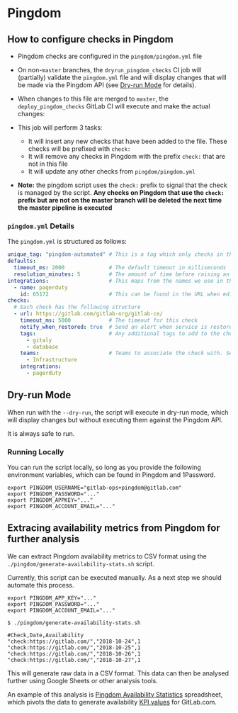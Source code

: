 # Pingdom

## How to configure checks in Pingdom

* Pingdom checks are configured in the `pingdom/pingdom.yml` file
* On non-`master` branches, the `dryrun_pingdom_checks` CI job will (partially) validate the `pingdom.yml` file and will display changes that will be made via the Pingdom API (see [Dry-run Mode](#dry-run-mode) for details).
* When changes to this file are merged to `master`, the `deploy_pingdom_checks` GitLab CI will execute and make the actual changes:
* This job will perform 3 tasks:
  * It will insert any new checks that have been added to the file. These checks will be prefixed with `check:`
  * It will remove any checks in Pingdom with the prefix `check:` that are not in this file
  * It will update any other checks from `pingdom/pingdom.yml`

* **Note:** the pingdom script uses the `check:` prefix to signal that the check is managed by the script. **Any checks on Pingdom that use the `check:` prefix but are not on the master branch will be deleted the next time the master pipeline is executed**

### `pingdom.yml` Details

The `pingdom.yml` is structured as follows:

```yaml
unique_tag: "pingdom-automated" # This is a tag which only checks in this file should include
defaults:
  timeout_ms: 2000              # The default timeout in milliseconds
  resolution_minutes: 5         # The amount of time before raising an alert
integrations:                   # This maps from the names we use in this document to the IDS pingdom needs
  - name: pagerduty
    id: 65172                   # This can be found in the URL when editing an integration
checks:
  # Each check has the following structure
  - url: https://gitlab.com/gitlab-org/gitlab-ce/
    timeout_ms: 5000            # The timeout for this check
    notify_when_restored: true  # Send an alert when service is restored
    tags:                       # Any additional tags to add to the check
      - gitaly
      - database
    teams:                      # Teams to associate the check with. See Pingdom for a list of teams
      - Infrastructure
    integrations:
      - pagerduty
```

## Dry-run Mode

When run with the `--dry-run`, the script will execute in dry-run mode, which will display changes but without executing them against the Pingdom API.

It is always safe to run.

### Running Locally

You can run the script locally, so long as you provide the following environment variables, which can be found in Pingdom and 1Password.

```
export PINGDOM_USERNAME="gitlab-ops+pingdom@gitlab.com"
export PINGDOM_PASSWORD="..."
export PINGDOM_APPKEY="..."
export PINGDOM_ACCOUNT_EMAIL="..."
```

## Extracing availability metrics from Pingdom for further analysis

We can extract Pingdom availability metrics to CSV format using the `./pingdom/generate-availability-stats.sh` script.

Currently, this script can be executed manually. As a next step we should automate this process.

```shell
export PINGDOM_APP_KEY="..."
export PINGDOM_PASSWORD="..."
export PINGDOM_ACCOUNT_EMAIL="..."

$ ./pingdom/generate-availability-stats.sh

#Check,Date,Availability
"check:https://gitlab.com/","2018-10-24",1
"check:https://gitlab.com/","2018-10-25",1
"check:https://gitlab.com/","2018-10-26",1
"check:https://gitlab.com/","2018-10-27",1
```

This will generate raw data in a CSV format. This data can then be analysed further using Google Sheets or other analysis tools.

An example of this analysis is [Pingdom Availability Statistics](https://docs.google.com/spreadsheets/d/1Wn760s-neVJU5Jzd--24BwsoSkezF5vacBaHpxwgMpA/edit) spreadsheet, which pivots the data to generate availability
[KPI values](https://docs.google.com/document/d/1NNne33rOtkrogqWRzdQZ4U3kiZdc2PC6B44WCpmQpNc/edit#) for GitLab.com.
